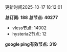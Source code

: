 更新时间2025-10-17 18:12:01

**总订阅: 188**
**总节点: 40277**
- vless节点: 14002
- hysteria2节点: 12

**google ping有效节点: 319**
